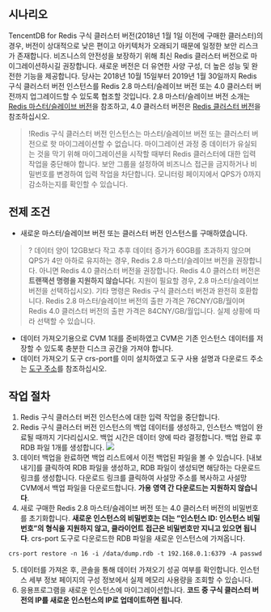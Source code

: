 ## 시나리오

TencentDB for Redis 구식 클러스터 버전(2018년 1월 1일 이전에 구매한 클러스터)의 경우, 버전이 상대적으로 낮은 편이고 아키텍처가 오래되기 때문에 일정한 보안 리스크가 존재합니다. 비즈니스의 안전성을 보장하기 위해 최신 Redis 클러스터 버전으로 마이그레이션하시길 권장합니다.
새로운 버전은 더 유연한 사양 구성, 더 높은 성능 및 완전한 기능을 제공합니다. 당사는 2018년 10월 15일부터 2019년 1월 30일까지 Redis 구식 클러스터 버전 인스턴스를 Redis 2.8 마스터/슬레이브 버전 또는 4.0 클러스터 버전까지 업그레이드할 수 있도록 협조할 것입니다. 2.8 마스터/슬레이브 버전 소개는 [Redis 마스터/슬레이브 버전](https://cloud.tencent.com/document/product/239/17950)을 참조하고, 4.0 클러스터 버전은 [Redis 클러스터 버전](https://cloud.tencent.com/document/product/239/18336)을 참조하십시오.
>!Redis 구식 클러스터 버전 인스턴스는 마스터/슬레이브 버전 또는 클러스터 버전으로 핫 마이그레이션할 수 없습니다. 마이그레이션 과정 중 데이터가 유실되는 것을 막기 위해 마이그레이션을 시작할 때부터 Redis 클러스터에 대한 입력 작업을 중단해야 합니다.
보안 그룹을 설정하여 비즈니스 접근을 금지하거나 비밀번호를 변경하여 입력 작업을 차단합니다. 모니터링 페이지에서 QPS가 0까지 감소하는지를 확인할 수 있습니다.

## 전제 조건
- 새로운 마스터/슬레이브 버전 또는 클러스터 버전 인스턴스를 구매하였습니다.
>? 데이터 양이 12GB보다 작고 추후 데이터 증가가 60GB를 초과하지 않으며 QPS가 4만 아하로 유지하는 경우, Redis 2.8 마스터/슬레이브 버전을 권장합니다. 아니면 Redis 4.0 클러스터 버전을 권장합니다. Redis 4.0 클러스터 버전은 **트랜잭션 명령을 지원하지 않습니다**(. 지원이 필요할 경우, 2.8 마스터/슬레이브 버전을 선택하십시오). 기타 명령은 Redis 구식 클러스터 버전과 완전히 호환합니다.
Redis 2.8 마스터/슬레이브 버전의 출판 가격은 76CNY/GB/월이며 Redis 4.0 클러스터 버전의 출판 가격은 84CNY/GB/월입니다. 실제 상황에 따라 선택할 수 있습니다.
- 데이터 가져오기용으로 CVM 1대를 준비하였고 CVM은 기존 인스턴스 데이터를 저장할 수 있도록 충분한 디스크 공간을 가져야 합니다.
- 데이터 가져오기 도구 crs-port를 이미 설치하였고 도구 사용 설명과 다운로드 주소는 [도구 주소](https://cloud.tencent.com/document/product/239/33786)를 참조하십시오.

## 작업 절차
1. Redis 구식 클러스터 버전 인스턴스에 대한 입력 작업을 중단합니다.
2. Redis 구식 클러스터 버전 인스턴스의 백업 데이터를 생성하고, 인스턴스 백업이 완료될 때까지 기다리십시오. 백업 시간은 데이터 양에 따라 결정합니다. 백업 완료 후 RDB 파일 1개를 생성합니다.
![](https://main.qcloudimg.com/raw/c48d183c272730a8fa3240cfb77114c9.png)
3. 데이터 백업을 완료하면 백업 리스트에서 이전 백업된 파일을 볼 수 있습니다. [내보내기]를 클릭하여 RDB 파일을 생성하고, RDB 파일이 생성되면 해당하는 다운로드 링크를 생성합니다. 다운로드 링크를 클릭하여 사설망 주소를 복사하고 사설망 CVM에서 백업 파일을 다운로드합니다. **가용 영역 간 다운로드는 지원하지 않습니다**.
4. 새로 구매한 Redis 2.8 마스터/슬레이브 버전 또는 4.0 클러스터 버전의 비밀번호를 초기화합니다. **새로운 인스턴스의 비밀번호는 더는 “인스턴스 ID: 인스턴스 비밀번호”의 형식을 지원하지 않고, 클라이언트 접근은 비밀번호만 지니고 있으면 됩니다**. crs-port 도구로 다운로드한 RDB 파일을 새로운 인스턴스에 가져옵니다.
```
crs-port restore -n 16 -i /data/dump.rdb -t 192.168.0.1:6379 -A passwd
```
5. 데이터를 가져온 후, 콘솔을 통해 데이터 가져오기 성공 여부를 확인합니다. 인스턴스 세부 정보 페이지의 구성 정보에서 실제 메모리 사용량을 조회할 수 있습니다.
6. 응용프로그램을 새로운 인스턴스에 마이그레이션합니다. **코드 중 구식 클러스터 버전의 IP를 새로운 인스턴스의 IP로 업데이트하면 됩니다**.


